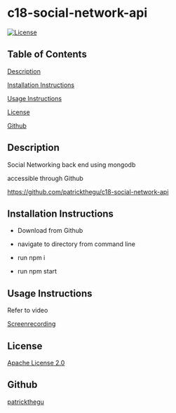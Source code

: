 # c18-social-network-api

[![License](https://img.shields.io/badge/License-Apache_2.0-blue.svg)](https://opensource.org/licenses/Apache-2.0)

## Table of Contents

[Description](#description)

[Installation Instructions](#installation)

[Usage Instructions](#usage)

[License](#license)

[Github](#github)

## Description

Social Networking back end using mongodb

accessible through Github

https://github.com/patrickthegu/c18-social-network-api


## Installation Instructions

- Download from Github

- navigate to directory from command line

- run npm i

- run npm start

## Usage Instructions

Refer to video

[Screenrecording](./screenrecording.mp4)


## License

[Apache License 2.0](https://opensource.org/licenses/Apache-2.0)

## Github

[patrickthegu](https://github.com/patrickthegu)

